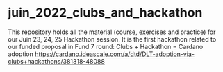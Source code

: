 # juin_2022_clubs_and_hackathon
This repository holds all the material (course, exercises and practice) for our Juin 23, 24, 25 Hackathon session. It is the first hackathon related to our funded proposal in Fund 7 round: Clubs + Hackathon = Cardano adoption https://cardano.ideascale.com/a/dtd/DLT-adoption-via-clubs+hackathons/381318-48088
 
